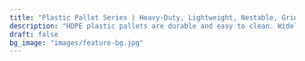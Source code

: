 ```yaml
---
title: "Plastic Pallet Series | Heavy-Duty, Lightweight, Nestable, Grid-Type & Flat-Type HDPE Pallets"
description: "HDPE plastic pallets are durable and easy to clean. Widely used in warehousing, logistics, and export shipping, they serve the needs of industries such as food and chemicals."
draft: false
bg_image: "images/feature-bg.jpg"
---
```

